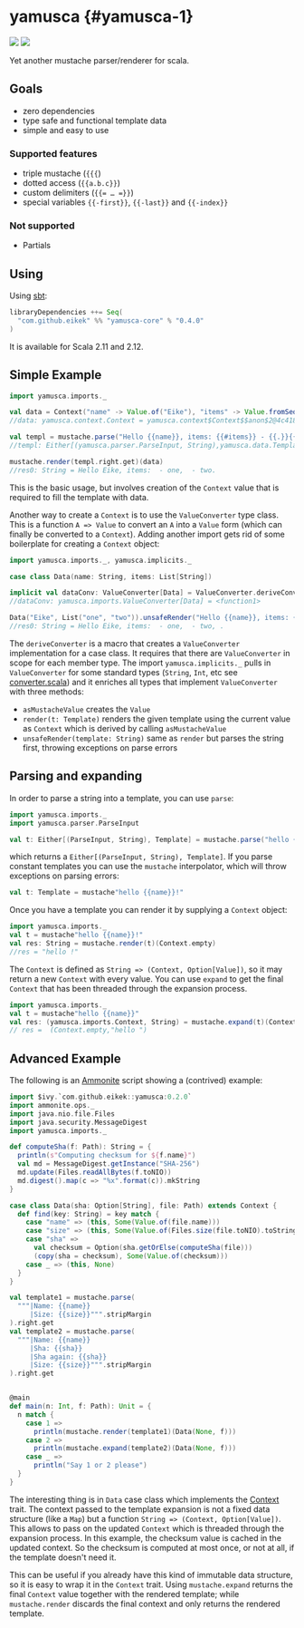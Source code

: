 yamusca {#yamusca-1}
=======

<a href="https://travis-ci.org/eikek/yamusca"><img src="https://travis-ci.org/eikek/yamusca.svg"></a>
<a href="https://maven-badges.herokuapp.com/maven-central/com.github.eikek/yamusca-core_2.12"><img src="https://img.shields.io/maven-central/v/com.github.eikek/yamusca-core_2.12.svg"></a>

Yet another mustache parser/renderer for scala.

Goals
-----

-   zero dependencies
-   type safe and functional template data
-   simple and easy to use

### Supported features

-   triple mustache (`{{{`)
-   dotted access (`{{a.b.c}}`)
-   custom delimiters (`{{= … =}}`)
-   special variables `{{-first}}`, `{{-last}}` and `{{-index}}`

### Not supported

-   Partials

Using
-----

Using [sbt](http://scala-sbt.org):

``` {.scala exports="both"}
libraryDependencies ++= Seq(
  "com.github.eikek" %% "yamusca-core" % "0.4.0"
)
```

It is available for Scala 2.11 and 2.12.

Simple Example
--------------

``` {.scala exports="both"}
import yamusca.imports._

val data = Context("name" -> Value.of("Eike"), "items" -> Value.fromSeq( List("one", "two").map(Value.of) ))
//data: yamusca.context.Context = yamusca.context$Context$$anon$2@4c41848e

val templ = mustache.parse("Hello {{name}}, items: {{#items}} - {{.}}{{^-last}}, {{/-last}}{{/items}}.")
//templ: Either[(yamusca.parser.ParseInput, String),yamusca.data.Template] = Right(Template(Vector(Literal(Hello ), Variable(name,false), Literal(, items: ), Section(items,Vector(Literal( - ), Variable(.,false), Section(-last,Vector(Literal(, )),true)),false), Literal(.))))

mustache.render(templ.right.get)(data)
//res0: String = Hello Eike, items:  - one,  - two.
```

This is the basic usage, but involves creation of the `Context` value
that is required to fill the template with data.

Another way to create a `Context` is to use the `ValueConverter` type
class. This is a function `A => Value` to convert an `A` into a `Value`
form (which can finally be converted to a `Context`). Adding another
import gets rid of some boilerplate for creating a `Context` object:

``` {.scala exports="both"}
import yamusca.imports._, yamusca.implicits._

case class Data(name: String, items: List[String])

implicit val dataConv: ValueConverter[Data] = ValueConverter.deriveConverter[Data]
//dataConv: yamusca.imports.ValueConverter[Data] = <function1>

Data("Eike", List("one", "two")).unsafeRender("Hello {{name}}, items: {{#items}} - {{.}}, {{/items}}.")
//res0: String = Hello Eike, items:  - one,  - two, .
```

The `deriveConverter` is a macro that creates a `ValueConverter`
implementation for a case class. It requires that there are
`ValueConverter` in scope for each member type. The import
`yamusca.implicits._` pulls in `ValueConverter` for some standard types
(`String`, `Int`, etc see
[converter.scala](./modules/core/src/main/scala/yamusca/converter.scala))
and it enriches all types that implement `ValueConverter` with three
methods:

-   `asMustacheValue` creates the `Value`
-   `render(t: Template)` renders the given template using the current
    value as `Context` which is derived by calling `asMustacheValue`
-   `unsafeRender(template: String)` same as `render` but parses the
    string first, throwing exceptions on parse errors

Parsing and expanding
---------------------

In order to parse a string into a template, you can use `parse`:

``` {.scala exports="both"}
import yamusca.imports._
import yamusca.parser.ParseInput

val t: Either[(ParseInput, String), Template] = mustache.parse("hello {{name}}!")
```

which returns a `Either[(ParseInput, String), Template]`. If you parse
constant templates you can use the `mustache` interpolator, which will
throw exceptions on parsing errors:

``` {.scala exports="both"}
val t: Template = mustache"hello {{name}}!"
```

Once you have a template you can render it by supplying a `Context`
object:

``` {.scala exports="both"}
import yamusca.imports._
val t = mustache"hello {{name}}!"
val res: String = mustache.render(t)(Context.empty)
//res = "hello !"
```

The `Context` is defined as `String => (Context, Option[Value])`, so it
may return a new `Context` with every value. You can use `expand` to get
the final `Context` that has been threaded through the expansion
process.

``` {.scala exports="both"}
import yamusca.imports._
val t = mustache"hello {{name}}"
val res: (yamusca.imports.Context, String) = mustache.expand(t)(Context.empty)
// res =  (Context.empty,"hello ")
```

Advanced Example
----------------

The following is an [Ammonite](http://www.lihaoyi.com/Ammonite/) script
showing a (contrived) example:

``` {.scala exports="both"}
import $ivy.`com.github.eikek::yamusca:0.2.0`
import ammonite.ops._
import java.nio.file.Files
import java.security.MessageDigest
import yamusca.imports._

def computeSha(f: Path): String = {
  println(s"Computing checksum for ${f.name}")
  val md = MessageDigest.getInstance("SHA-256")
  md.update(Files.readAllBytes(f.toNIO))
  md.digest().map(c => "%x".format(c)).mkString
}

case class Data(sha: Option[String], file: Path) extends Context {
  def find(key: String) = key match {
    case "name" => (this, Some(Value.of(file.name)))
    case "size" => (this, Some(Value.of(Files.size(file.toNIO).toString)))
    case "sha" =>
      val checksum = Option(sha.getOrElse(computeSha(file)))
      (copy(sha = checksum), Some(Value.of(checksum)))
    case _ => (this, None)
  }
}

val template1 = mustache.parse(
  """|Name: {{name}}
     |Size: {{size}}""".stripMargin
).right.get
val template2 = mustache.parse(
  """|Name: {{name}}
     |Sha: {{sha}}
     |Sha again: {{sha}}
     |Size: {{size}}""".stripMargin
).right.get


@main
def main(n: Int, f: Path): Unit = {
  n match {
    case 1 =>
      println(mustache.render(template1)(Data(None, f)))
    case 2 =>
      println(mustache.expand(template2)(Data(None, f)))
    case _ =>
      println("Say 1 or 2 please")
  }
}
```

The interesting thing is in `Data` case class which implements the
[Context](./src/main/scala/yamusca/context.scala) trait. The context
passed to the template expansion is not a fixed data structure (like a
`Map`) but a function `String =>
(Context, Option[Value])`. This allows to pass on the updated `Context`
which is threaded through the expansion process. In this example, the
checksum value is cached in the updated context. So the checksum is
computed at most once, or not at all, if the template doesn\'t need it.

This can be useful if you already have this kind of immutable data
structure, so it is easy to wrap it in the `Context` trait. Using
`mustache.expand` returns the final `Context` value together with the
rendered template; while `mustache.render` discards the final context
and only returns the rendered template.
